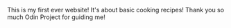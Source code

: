 This is my first ever website!
It's about basic cooking recipes!
Thank you so much Odin Project for guiding me!